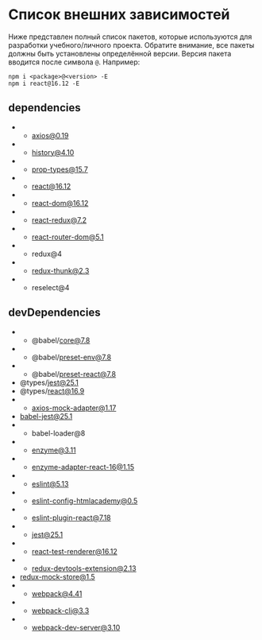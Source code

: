 # Список внешних зависимостей

Ниже представлен полный список пакетов, которые используются для разработки учебного/личного проекта. Обратите внимание, все пакеты должны быть установлены определённой версии. Версия пакета вводится после символа `@`. Например: 

```
npm i <package>@<version> -E
npm i react@16.12 -E
``` 

## dependencies

* + axios@0.19
* + history@4.10
* + prop-types@15.7
* + react@16.12
* + react-dom@16.12
* + react-redux@7.2
* + react-router-dom@5.1
* + redux@4
* + redux-thunk@2.3
* + reselect@4

## devDependencies

* + @babel/core@7.8
* + @babel/preset-env@7.8
* + @babel/preset-react@7.8
* @types/jest@25.1
* @types/react@16.9
* + axios-mock-adapter@1.17
* babel-jest@25.1
* + babel-loader@8
* + enzyme@3.11
* + enzyme-adapter-react-16@1.15
* + eslint@5.13
* + eslint-config-htmlacademy@0.5
* + eslint-plugin-react@7.18
* + jest@25.1
* + react-test-renderer@16.12
* + redux-devtools-extension@2.13
* redux-mock-store@1.5
* + webpack@4.41
* + webpack-cli@3.3
* + webpack-dev-server@3.10
